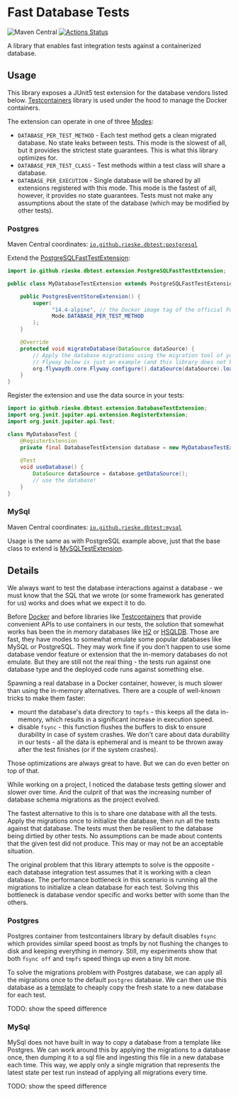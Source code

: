 # Fast Database Tests

![Maven Central](https://img.shields.io/maven-central/v/io.github.rieske.dbtest/postgresql)
[![Actions Status](https://github.com/rieske/java-fast-database-tests/workflows/main/badge.svg)](https://github.com/rieske/java-fast-database-tests/actions)

A library that enables fast integration tests against a containerized database.

## Usage

This library exposes a JUnit5 test extension for the database vendors listed below.
[Testcontainers](https://www.testcontainers.org/) library is used under the hood to manage the Docker containers.

The extension can operate in one of three [Modes](base/src/main/java/io/github/rieske/dbtest/extension/DatabaseTestExtension.java):
- `DATABASE_PER_TEST_METHOD` - Each test method gets a clean migrated database. No state leaks between tests.
  This mode is the slowest of all, but it provides the strictest state guarantees. This is what this library
  optimizes for.
- `DATABASE_PER_TEST_CLASS` - Test methods within a test class will share a database.
- `DATABASE_PER_EXECUTION` - Single database will be shared by all extensions registered with this mode.
  This mode is the fastest of all, however, it provides no state guarantees. Tests must not make any
  assumptions about the state of the database (which may be modified by other tests).

### Postgres

Maven Central coordinates: [`io.github.rieske.dbtest:postgresql`](https://mvnrepository.com/artifact/io.github.rieske.dbtest/postgresql)

Extend the [PostgreSQLFastTestExtension](postgresql/src/main/java/io/github/rieske/dbtest/extension/PostgreSQLFastTestExtension.java):
```java
import io.github.rieske.dbtest.extension.PostgreSQLFastTestExtension;

public class MyDatabaseTestExtension extends PostgreSQLFastTestExtension {

    public PostgresEventStoreExtension() {
        super(
              "14.4-alpine", // the Docker image tag of the official PosgreSQL Docker image
              Mode.DATABASE_PER_TEST_METHOD
        );
    }

    @Override
    protected void migrateDatabase(DataSource dataSource) {
        // Apply the database migrations using the migration tool of your choice
        // Flyway below is just an example (and this library does not bring Flyway in)
        org.flywaydb.core.Flyway.configure().dataSource(dataSource).load().migrate();
    }
}
```

Register the extension and use the data source in your tests:
```java
import io.github.rieske.dbtest.extension.DatabaseTestExtension;
import org.junit.jupiter.api.extension.RegisterExtension;
import org.junit.jupiter.api.Test;

class MyDatabaseTest {
    @RegisterExtension
    private final DatabaseTestExtension database = new MyDatabaseTestExtension(); 
    
    @Test
    void useDatabase() {
        DataSource dataSource = database.getDataSource();
        // use the database!
    }
}
```

### MySql

Maven Central coordinates: [`io.github.rieske.dbtest:mysql`](https://mvnrepository.com/artifact/io.github.rieske.dbtest/mysql)

Usage is the same as with PostgreSQL example above, just that the base class to extend is
[MySQLTestExtension](mysql/src/main/java/io/github/rieske/dbtest/extension/MySQLTestExtension.java).

## Details

We always want to test the database interactions against a database - we must know that the SQL that we wrote
(or some framework has generated for us) works and does what we expect it to do.

Before [Docker](https://www.docker.com/) and before libraries like [Testcontainers](https://www.testcontainers.org/) 
that provide convenient APIs to use containers in our  tests, the solution that somewhat works has been the 
in memory databases like [H2](https://www.h2database.com/html/main.html) or [HSQLDB](https://hsqldb.org/). 
Those are fast, they have modes to somewhat emulate some popular databases like MySQL or PostgreSQL. 
They may work fine if you don't happen to use some database vendor feature or extension
that the in-memory databases do not emulate. 
But they are still not the real thing - the tests run against one database type and 
the deployed code runs against something else.

Spawning a real database in a Docker container, however, is much slower than using the in-memory alternatives.
There are a couple of well-known tricks to make them faster:
- mount the database's data directory to `tmpfs` - this keeps all the data in-memory, which 
   results in a significant increase in execution speed.
- disable `fsync` - this function flushes the buffers to disk to ensure durability in case of system crashes.
  We don't care about data durability in our tests - all the data is ephemeral and is meant to be thrown away
  after the test finishes (or if the system crashes).

Those optimizations are always great to have. But we can do even better on top of that.

While working on a project, I noticed the database tests getting slower and slower over time.
And the culprit of that was the increasing number of database schema migrations as the project evolved.

The fastest alternative to this is to share one database with all the tests. Apply the migrations once to
initialize the database, then run all the tests against that database. The tests must then be resilient to
the database being dirtied by other tests. No assumptions can be made about contents that the given test did not
produce. This may or may not be an acceptable situation.

The original problem that this library attempts to solve is the opposite - each database integration test
assumes that it is working with a clean database. The performance bottleneck in this scenario is running all the
migrations to initialize a clean database for each test.
Solving this bottleneck is database vendor specific and works better with some than the others.

### Postgres

Postgres container from testcontainers library by default disables `fsync` which provides similar speed
boost as tmpfs by not flushing the changes to disk and keeping everything in memory.
Still, my experiments show that both `fsync off` and `tmpfs` speed things up even a tiny bit more.

To solve the migrations problem with Postgres database, we can apply all the migrations once to the default 
`postgres` database.
We can then use this database as a [template](https://www.postgresql.org/docs/current/manage-ag-templatedbs.html)
to cheaply copy the fresh state to a new database for each test.

TODO: show the speed difference

### MySql

MySql does not have built in way to copy a database from a template like Postgres.
We can work around this by applying the migrations to a database once,
then dumping it to a sql file and ingesting this file in a new database each time.
This way, we apply only a single migration that represents the latest state per test run
instead of applying all migrations every time.

TODO: show the speed difference
